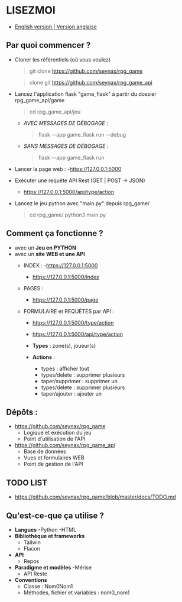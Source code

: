 # LISEZMOI

- [English version | Version anglaise](https://github.com/seynax/rpg_game?tab=readme-ov-file#readme)

## __Par quoi commencer ?__

  - Cloner les référentiels (où vous voulez)
    > git clone https://github.com/seynax/rpg_game
   
    > clone git https://github.com/seynax/rpg_game_api

  - Lancez l'application flask "game_flask" à partir du dossier rpg_game_api/game
    > cd rpg_game_api/jeu

    - *AVEC MESSAGES DE DÉBOGAGE* :
      > flask --app game_flask run --debug

    - *SANS MESSAGES DE DÉBOGAGE* :
      > flask --app game_flask run

  - Lancer la page web :
    -https://127.0.0.1:5000

  - Exécuter une requête API Rest (GET | POST -> JSON)
    - https://127.0.0.1:5000/api/type/action

  - Lancez le jeu python avec "main.py" depuis rpg_game/
    > cd rpg_game/
    > python3 main.py

## __Comment ça fonctionne ?__
- avec un __Jeu en PYTHON__
- avec un __site WEB et une API__
   - INDEX :
     -https://127.0.0.1:5000
     - https://127.0.0.1:5000/index

   - PAGES :
     - https://127.0.0.1:5000/page

   - FORMULAIRE et REQUÈTES par API :
     - https://127.0.0.1:5000/type/action
     - https://127.0.0.1:5000/api/type/action

     - __Types__ : zone(s), joueur(s)
     - __Actions__ :
       - types : afficher tout
       - types/delete : supprimer plusieurs
       - taper/supprimer : supprimer un
       - types/delete : supprimer plusieurs
       - taper/ajouter : ajouter un

## __Dépôts__ :

- https://github.com/seynax/rpg_game
   - Logique et exécution du jeu
   - Point d'utilisation de l'API
- https://github.com/seynax/rpg_game_api
   - Base de données
   - Vues et formulaires WEB
   - Point de gestion de l'API

## __TODO LIST__

  - https://github.com/seynax/rpg_game/blob/master/docs/TODO.md

## __Qu'est-ce-que ça utilise ?__
- __Langues__
   -Python
   -HTML
- __Bibliothèque et frameworks__
   - Tailwin
   - Flacon
- __API__
   - Repos
- __Paradigme et modèles__
   -Mérise
   - API Reste
- __Conventions__
   - Classe : Nom0Nom1
   - Méthodes, fichier et variables : nom0_nom1
